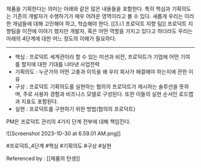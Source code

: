 
제품을 기획한다는 의미는 아래와 같은 많은 내용들을 포함한다. 특히 핵심과 기획의도는 기존의 개발자가 수행하기가 매우 어려운 영역이라고 볼 수 있다. 새롭게 우리는 이러한 개념들에 대해 고민해야 하고, 학습해야 한다. [[3.i.1 프로덕트 지향 팀]] 프로덕트 지향팀을 이전에 이야기 했지만 개발자, 혹은 어떤 역할을 가지고 있다고 하더라도 우리는 아래의 4단계에 대한 어느 정도의 이해가 필요하다.

------------

- 핵심 : 프로덕트 세계관이라 할 수 있는 미션과 비전, 프로덕트가 기업에 어떤 기여를 할지에 대한 기대를 나타낸 사업전략
- 기획의도 : 누군가의 어떤 고충과 이득을 왜 우리 회사가 해결해야 하는지에 관한 이유
- 구상 : 프로덕트 기획의도를 실현하는 협의의 프로덕트가 제시하는 솔루션을 뜻하며, 주로 사용자 경험과 비즈니스 모델로 구성된다. 또한 이들의 실현 순서인 로드맵과 지표도 포함된다.
- 실현 : 프로덕트를 구현하기 위한 방법(협의의 프로덕트)

PM은 프로덕트 관리의 4가지 단계 전부에 대해 책임진다. 

![[Screenshot 2023-10-30 at 6.59.01 AM.png]]

#프로덕트_4단계 #핵심 #기획의도 #구상 #실현 

Referenced by : [[제품의 탄생]]